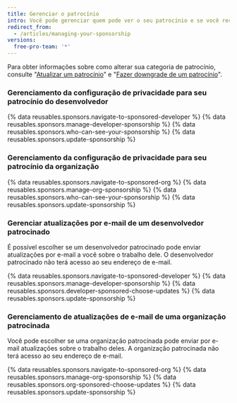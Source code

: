 ```yaml
---
title: Gerenciar o patrocínio
intro: Você pode gerenciar quem pode ver o seu patrocínio e se você receberá atualizações por e-mail do contribuidor de código aberto patrocinado.
redirect_from:
  - /articles/managing-your-sponsorship
versions:
  free-pro-team: '*'
---
```


Para obter informações sobre como alterar sua categoria de patrocínio, consulte "[Atualizar um patrocínio](/articles/upgrading-a-sponsorship)" e "[Fazer downgrade de um patrocínio](/articles/downgrading-a-sponsorship)".

### Gerenciamento da configuração de privacidade para seu patrocínio do desenvolvedor

{% data reusables.sponsors.navigate-to-sponsored-developer %}
{% data reusables.sponsors.manage-developer-sponsorship %}
{% data reusables.sponsors.who-can-see-your-sponsorship %}
{% data reusables.sponsors.update-sponsorship %}

### Gerenciamento da configuração de privacidade para seu patrocínio da organização

{% data reusables.sponsors.navigate-to-sponsored-org %}
{% data reusables.sponsors.manage-org-sponsorship %}
{% data reusables.sponsors.who-can-see-your-sponsorship %}
{% data reusables.sponsors.update-sponsorship %}

### Gerenciar atualizações por e-mail de um desenvolvedor patrocinado

É possível escolher se um desenvolvedor patrocinado pode enviar atualizações por e-mail a você sobre o trabalho dele. O desenvolvedor patrocinado não terá acesso ao seu endereço de e-mail.

{% data reusables.sponsors.navigate-to-sponsored-developer %}
{% data reusables.sponsors.manage-developer-sponsorship %}
{% data reusables.sponsors.developer-sponsored-choose-updates %}
{% data reusables.sponsors.update-sponsorship %}

### Gerenciamento de atualizações de e-mail de uma organização patrocinada

Você pode escolher se uma organização patrocinada pode enviar por e-mail atualizações sobre o trabalho deles. A organização patrocinada não terá acesso ao seu endereço de e-mail.

{% data reusables.sponsors.navigate-to-sponsored-org %}
{% data reusables.sponsors.manage-org-sponsorship %}
{% data reusables.sponsors.org-sponsored-choose-updates %}
{% data reusables.sponsors.update-sponsorship %}
